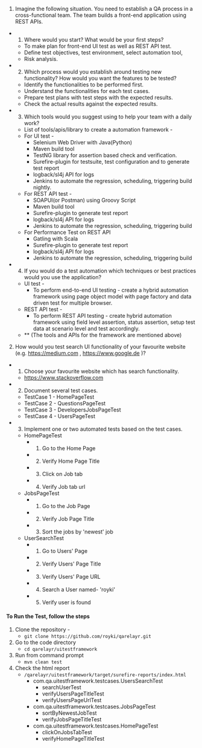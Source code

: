 1. Imagine the following situation. You need to establish a QA process in a cross-functional
team. The team builds a front-end application using REST APIs.
- 1. Where would you start? What would be your first steps?
    + To make plan for front-end UI test as well as REST API test.
    + Define test objectives, test environment, select automation tool,
    + Risk analysis.
- 2. Which process would you establish around testing new functionality? How would you want the features to be tested?
    + Identify the functionalities to be performed first. 
    + Understand the functionalities for each test cases.
    + Prepare test plans with test steps with the expected results. 
    + Check the actual results against the expected results.
- 3. Which tools would you suggest using to help your team with a daily work?
    + List of tools/apis/library to create a automation framework - 
    + For UI test - 
        * Selenium Web Driver with Java(Python)
        * Maven build tool
        * TestNG library for assertion based check and verification.
        * Surefire-plugin for testsuite, test configuration and to generate test report
        * logback/sl4j API for logs
        * Jenkins to automate the regression, scheduling, triggering build nightly.
    + For REST API test - 
        * SOAPUI(or Postman) using Groovy Script
        * Maven build tool
        * Surefire-plugin to generate test report
        * logback/sl4j API for logs
        * Jenkins to automate the regression, scheduling, triggering build
    + For Performance Test on REST API
        * Gatling with Scala
        * Surefire-plugin to generate test report
        * logback/sl4j API for logs
        * Jenkins to automate the regression, scheduling, triggering build
- 4. If you would do a test automation which techniques or best practices would you use the application?
    + UI test -
        * To perform end-to-end UI testing - create a hybrid automation framework using page object model with page factory and data driven test for multiple browser.
    + REST API test -
        * To perform REST API testing - create hybrid automation framework using field level assertion, status assertion, setup test data at scenario level and test accordingly.
    + ** (The tools and APIs for the framework are mentioned above)

2. How would you test search UI functionality of your favourite website (e.g. https://medium.com ,
https://www.google.de )?
- 1. Choose your favourite website which has search functionality.
    + https://www.stackoverflow.com
- 2. Document several test cases.
    + TestCase 1 - HomePageTest
    + TestCase 2 - QuestionsPageTest
    + TestCase 3 - DevelopersJobsPageTest
    + TestCase 4 - UsersPageTest
- 3. Implement one or two automated tests based on the test cases.
    + HomePageTest
        * 1. Go to the Home Page
        * 2. Verify Home Page Title
        * 3. Click on Job tab
        * 4. Verify Job tab url
    + JobsPageTest
        * 1. Go to the Job Page
        * 2. Verify Job Page Title
        * 3. Sort the jobs by 'newest' job
    + UserSearchTest
        * 1. Go to Users' Page
        * 2. Verify Users' Page Title
        * 3. Verify Users' Page URL
        * 4. Search a User named- 'royki'
        * 5. Verify user is found
#### To Run the Test, follow the steps
1. Clone the repository -
    - `git clone https://github.com/royki/qarelayr.git`
2. Go to the code directory
    - `cd qarelayr/uitestframework`
3. Run from command prompt
    - `mvn clean test`
4. Check the html report
    - `/qarelayr/uitestframework/target/surefire-reports/index.html`
        + com.qa.uitestframework.testcases.UsersSearchTest
            * searchUserTest
            * verifyUsersPageTitleTest
            * verifyUsersPageUrlTest 
        + com.qa.uitestframework.testcases.JobsPageTest
            * sortByNewestJobTest
            * verifyJobsPageTitleTest 
        + com.qa.uitestframework.testcases.HomePageTest
            * clickOnJobsTabTest
            * verifyHomePageTitleTest 
        
        
